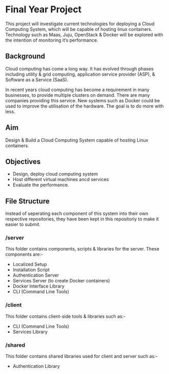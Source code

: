 # Final Year Project
This project will investigate current technologies for deploying a Cloud Computing System, which will be capable of hosting linux containers. Technology such as Maas, Juju, OpenStack & Docker will be explored with the intention of monitoring it’s performance.

## Background
Cloud computing has come a long way. It has evolved through phases including utility & grid computing, application service provider (ASP), & Software as a Service (SaaS).

In recent years cloud computing has become a requirement in many businesses, to provide multiple clusters on demand. There are many companies providing this service. New systems such as Docker could be used to improve the utilisation of the hardware. The goal is to do more with less.

## Aim
Design & Build a Cloud Computing System capable of hosting Linux containers.

## Objectives
 - Design, deploy cloud computing system
 - Host different virtual machines ancd services
 - Evaluate the performance.

## File Structure
Instead of seperating each component of this system into their own respective repositories, they have been kept in this repositoriy to make it easier to submit.

### /server
This folder contains components, scripts & libraries for the server.
These components are:-
 - Localized Setup
 - Installation Script
 - Authentication Server
 - Services Server (to create Docker containers)
 - Docker Interface Library
 - CLI (Command Line Tools)

### /client
This folder contains client-side tools & libraries such as:- 
 - CLI (Command Line Tools)
 - Services Library

### /shared
This folder contains shared libraries used for client and server such as:-
 - Authentication Library
